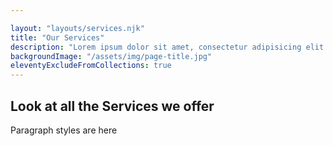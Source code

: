 ```yaml
---

layout: "layouts/services.njk"
title: "Our Services"
description: "Lorem ipsum dolor sit amet, consectetur adipisicing elit. Porro, accusantium?"
backgroundImage: "/assets/img/page-title.jpg"
eleventyExcludeFromCollections: true
---
```


## Look at all the Services we offer
Paragraph styles are here